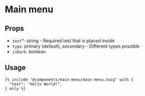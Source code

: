 # Main menu

## Props

- `text`*: string - Required text that is placed inside
- `type`: primary (default), secondary - Different types possible
- `isDark`: boolean

## Usage

```twig
{% include "@components/main-menu/main-menu.twig" with {
  "text": "Hello World!",
} only %}
```
